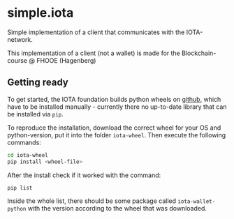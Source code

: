 # simple.iota
Simple implementation of a client that communicates with the IOTA-network.

This implementation of a client (not a wallet) is made for the Blockchain-course @ FHOOE (Hagenberg)

## Getting ready
To get started, the IOTA foundation builds python wheels on [github](https://github.com/iotaledger/wallet.rs/actions/workflows/python_binding_publish.yml), which have to be installed manually - currently there no up-to-date library that can be installed via `pip`.

To reproduce the installation, download the correct wheel for your OS and python-version, put it into the folder `iota-wheel`. Then execute the following commands:
```zsh
cd iota-wheel
pip install <wheel-file>
```

After the install check if it worked with the command:
```zsh
pip list
```

Inside the whole list, there should be some package called `iota-wallet-python` with the version according to the wheel that was downloaded.



